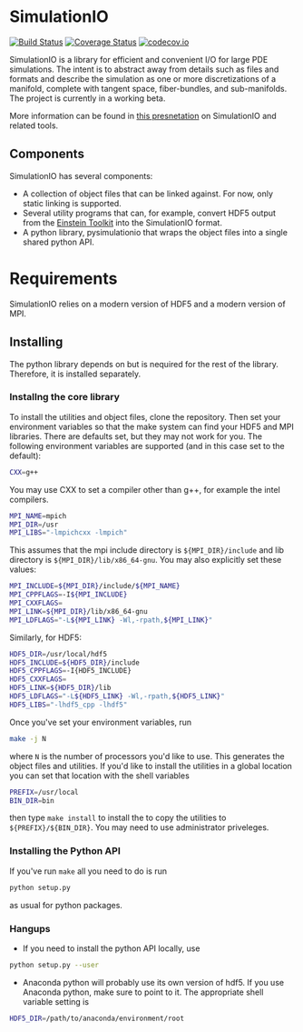 # SimulationIO
[![Build Status](https://travis-ci.org/eschnett/SimulationIO.svg?branch=master)](https://travis-ci.org/eschnett/SimulationIO)
[![Coverage Status](https://coveralls.io/repos/eschnett/SimulationIO/badge.svg?branch=master&service=github)](https://coveralls.io/github/eschnett/SimulationIO?branch=master)
[![codecov.io](https://codecov.io/github/eschnett/SimulationIO/coverage.svg?branch=master)](https://codecov.io/github/eschnett/SimulationIO?branch=master)

SimulationIO is a library for efficient and convenient I/O for large
PDE simulations. The intent is to abstract away from details such as
files and formats and describe the simulation as one or more
discretizations of a manifold, complete with tangent space,
fiber-bundles, and sub-manifolds. The project is currently in a
working beta.

More information can be found in
[this presnetation](https://github.com/Yurlungur/simulationio-and-yt)
on SimulationIO and related tools.

## Components

SimulationIO has several components:
- A collection of object files that can be linked against. For now,
  only static linking is supported.
- Several utility programs that can, for example, convert HDF5 output
  from the [Einstein Toolkit](http://einsteintoolkit.org/) into the
  SimulationIO format.
- A python library, pysimulationio that wraps the object files into a
  single shared python API.

# Requirements

SimulationIO relies on a modern version of HDF5 and a modern version
of MPI.

## Installing

The python library depends on but is nequired for the rest of the
library. Therefore, it is installed separately.

### Installng the core library

To install the utilities and object files, clone the repository. Then
set your environment variables so that the make system can find your
HDF5 and MPI libraries. There are defaults set, but they may not work
for you. The following environment variables are supported (and in
this case set to the default):

```bash
CXX=g++
```

You may use CXX to set a compiler other than g++, for example the
intel compilers.

```bash
MPI_NAME=mpich
MPI_DIR=/usr
MPI_LIBS="-lmpichcxx -lmpich"
```

This assumes that the mpi include directory is `${MPI_DIR}/include`
and lib directory is `${MPI_DIR}/lib/x86_64-gnu`. You may also
explicitly set these values:

```bash
MPI_INCLUDE=${MPI_DIR}/include/${MPI_NAME}
MPI_CPPFLAGS=-I${MPI_INCLUDE}
MPI_CXXFLAGS=
MPI_LINK=${MPI_DIR}/lib/x86_64-gnu
MPI_LDFLAGS="-L${MPI_LINK} -Wl,-rpath,${MPI_LINK}"
```

Similarly, for HDF5:

```bash
HDF5_DIR=/usr/local/hdf5
HDF5_INCLUDE=${HDF5_DIR}/include
HDF5_CPPFLAGS=-I{HDF5_INCLUDE}
HDF5_CXXFLAGS=
HDF5_LINK=${HDF5_DIR}/lib
HDF5_LDFLAGS="-L${HDF5_LINK} -Wl,-rpath,${HDF5_LINK}"
HDF5_LIBS="-lhdf5_cpp -lhdf5"
```

Once you've set your environment variables, run

```bash
make -j N
```

where `N` is the number of processors you'd like to use. This
generates the object files and utilities. If you'd like to install the
utilities in a global location you can set that location with the
shell variables

```bash
PREFIX=/usr/local
BIN_DIR=bin
```

then type `make install` to install the to copy the utilities to
`${PREFIX}/${BIN_DIR}`. You may need to use administrator priveleges.

### Installing the Python API

If you've run `make` all you need to do is run

```bash
python setup.py
```

as usual for python packages.


### Hangups

- If you need to install the python API locally, use

```bash
python setup.py --user
```

- Anaconda python will probably use its own version of hdf5. If you
  use Anaconda python, make sure to point to it. The appropriate shell
  variable setting is

```bash
HDF5_DIR=/path/to/anaconda/environment/root
```


